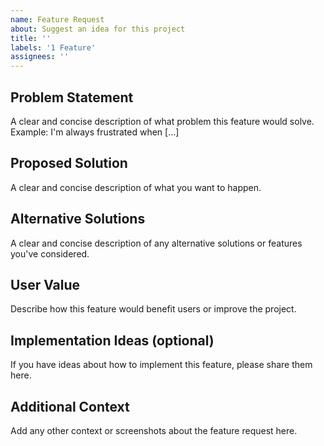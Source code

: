 ```yaml
---
name: Feature Request
about: Suggest an idea for this project
title: ''
labels: '1 Feature'
assignees: ''
---
```


## Problem Statement
A clear and concise description of what problem this feature would solve. 
Example: I'm always frustrated when [...]

## Proposed Solution
A clear and concise description of what you want to happen.

## Alternative Solutions
A clear and concise description of any alternative solutions or features you've considered.

## User Value
Describe how this feature would benefit users or improve the project.

## Implementation Ideas (optional)
If you have ideas about how to implement this feature, please share them here.

## Additional Context
Add any other context or screenshots about the feature request here.
